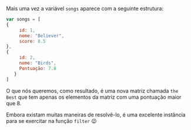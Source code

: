 
Mais uma vez a variável `songs` aparece com a seguinte estrutura:

``` javascript
var songs = [
{
     id: 1,
     nome: "Believer",
     score: 8.5
},
{
     id: 2,
     nome: "Birds",
     Pontuação: 7.8
   }
]
```


O que nós queremos, como resultado, é uma nova matriz chamada `the Best` que tem apenas os elementos da matriz com uma pontuação maior que 8.

Embora existam muitas maneiras de resolvê-lo, é uma excelente instância para se exercitar na função `filter` :wink: